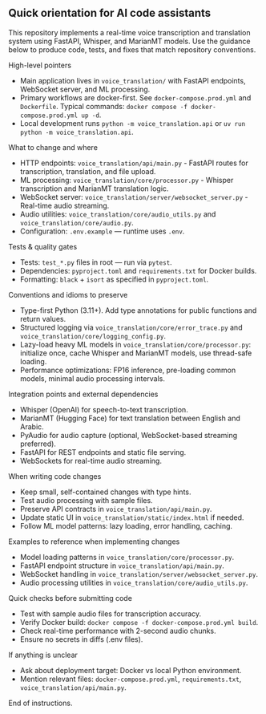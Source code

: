 ## Quick orientation for AI code assistants

This repository implements a real-time voice transcription and translation system using FastAPI, Whisper, and MarianMT models. Use the guidance below to produce code, tests, and fixes that match repository conventions.

High-level pointers
- Main application lives in `voice_translation/` with FastAPI endpoints, WebSocket server, and ML processing.
- Primary workflows are docker-first. See `docker-compose.prod.yml` and `Dockerfile`. Typical commands: `docker compose -f docker-compose.prod.yml up -d`.
- Local development runs `python -m voice_translation.api` or `uv run python -m voice_translation.api`.

What to change and where
- HTTP endpoints: `voice_translation/api/main.py` - FastAPI routes for transcription, translation, and file upload.
- ML processing: `voice_translation/core/processor.py` - Whisper transcription and MarianMT translation logic.
- WebSocket server: `voice_translation/server/websocket_server.py` - Real-time audio streaming.
- Audio utilities: `voice_translation/core/audio_utils.py` and `voice_translation/core/audio.py`.
- Configuration: `.env.example` — runtime uses `.env`.

Tests & quality gates
- Tests: `test_*.py` files in root — run via `pytest`.
- Dependencies: `pyproject.toml` and `requirements.txt` for Docker builds.
- Formatting: `black` + `isort` as specified in `pyproject.toml`.

Conventions and idioms to preserve
- Type-first Python (3.11+). Add type annotations for public functions and return values.
- Structured logging via `voice_translation/core/error_trace.py` and `voice_translation/core/logging_config.py`.
- Lazy-load heavy ML models in `voice_translation/core/processor.py`: initialize once, cache Whisper and MarianMT models, use thread-safe loading.
- Performance optimizations: FP16 inference, pre-loading common models, minimal audio processing intervals.

Integration points and external dependencies
- Whisper (OpenAI) for speech-to-text transcription.
- MarianMT (Hugging Face) for text translation between English and Arabic.
- PyAudio for audio capture (optional, WebSocket-based streaming preferred).
- FastAPI for REST endpoints and static file serving.
- WebSockets for real-time audio streaming.

When writing code changes
- Keep small, self-contained changes with type hints.
- Test audio processing with sample files.
- Preserve API contracts in `voice_translation/api/main.py`.
- Update static UI in `voice_translation/static/index.html` if needed.
- Follow ML model patterns: lazy loading, error handling, caching.

Examples to reference when implementing changes
- Model loading patterns in `voice_translation/core/processor.py`.
- FastAPI endpoint structure in `voice_translation/api/main.py`.
- WebSocket handling in `voice_translation/server/websocket_server.py`.
- Audio processing utilities in `voice_translation/core/audio_utils.py`.

Quick checks before submitting code
- Test with sample audio files for transcription accuracy.
- Verify Docker build: `docker compose -f docker-compose.prod.yml build`.
- Check real-time performance with 2-second audio chunks.
- Ensure no secrets in diffs (.env files).

If anything is unclear
- Ask about deployment target: Docker vs local Python environment.
- Mention relevant files: `docker-compose.prod.yml`, `requirements.txt`, `voice_translation/api/main.py`.

End of instructions.

